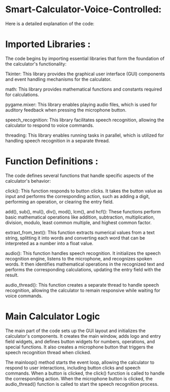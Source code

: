 # Smart-Calculator-Voice-Controlled:
Here is a detailed explanation of the code:

# Imported Libraries :

 The code begins by importing essential libraries that form the foundation of the calculator's functionality:

Tkinter:  This library provides the graphical user interface (GUI) components and event handling mechanisms for the calculator.

math: This library provides mathematical functions and constants required for calculations.

pygame.mixer: This library enables playing audio files, which is used for auditory feedback when pressing the microphone button.

speech_recognition: This library facilitates speech recognition, allowing the calculator to respond to voice commands.

threading: This library enables running tasks in parallel, which is utilized for handling speech recognition in a separate thread.

# Function Definitions :

The code defines several functions that handle specific aspects of the calculator's behavior:

click(): This function responds to button clicks. It takes the button value as input and performs the corresponding action, such as adding a digit, performing an operation, or clearing the entry field.

add(), sub(), mul(), div(), mod(), lcm(), and hcf(): These functions perform basic mathematical operations like addition, subtraction, multiplication, division, modulo, least common multiple, and highest common factor.

extraxt_from_text(): This function extracts numerical values from a text string, splitting it into words and converting each word that can be interpreted as a number into a float value.

audio(): This function handles speech recognition. It initializes the speech recognition engine, listens to the microphone, and recognizes spoken words. It then identifies mathematical operations in the recognized text and performs the corresponding calculations, updating the entry field with the result.

audio_thread(): This function creates a separate thread to handle speech recognition, allowing the calculator to remain responsive while waiting for voice commands.

# Main Calculator Logic

The main part of the code sets up the GUI layout and initializes the calculator's components. It creates the main window, adds logo and entry field widgets, and defines button widgets for numbers, operations, and special functions. It also creates a microphone button that triggers the speech recognition thread when clicked.

The mainloop() method starts the event loop, allowing the calculator to respond to user interactions, including button clicks and speech commands. When a button is clicked, the click() function is called to handle the corresponding action. When the microphone button is clicked, the audio_thread() function is called to start the speech recognition process.
